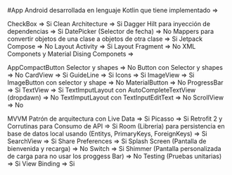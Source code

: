 #App Android desarrollada en lenguaje Kotlin que tiene implementado =>

CheckBox => Si
Clean Architecture => Si
Dagger Hilt para inyección de dependencias => Si
DatePicker (Selector de fecha) => No
Mappers para convertir objetos de una clase a objetos de otra clase => Si
Jetpack Compose => No
Layout Activity => Si
Layout Fragment => No
XML Componets y Material Dising Componets =>

AppCompactButton Selector y shapes => No
Button con Selector y shapes => No
CardView => Si
GuideLine => Si
Icons  => Si
ImageView => Si
ImageButton con selector y shape => No
MaterialButton => No
ProgressBar => Si
TextView => Si
TextImputLayout con AutoCompleteTextView (dropdawn) => No
TextImputLayout con TextInputEditText => No
ScrollView => No

MVVM Patrón de arquitectura con Live Data => Si
Picasso => Si
Retrofit 2 y Corrutinas para Consumo de API => Si
Room (Libreria) para persistencia en base de datos local usando (Entitys, PrimaryKeys, ForeignKeys) => Si
SearchView => Si
Share Preferences => Si
Splash Screen (Pantalla de bienvenida y recarga) => No
Switch => Si
Shimmer (Pantalla personalizada de carga para no usar los proggess Bar) => No
Testing (Pruebas unitarias) => Si
View Binding => Si

